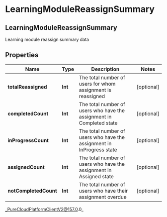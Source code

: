 # LearningModuleReassignSummary

## LearningModuleReassignSummary
Learning module reassign summary data

## Properties

|Name | Type | Description | Notes|
|------------ | ------------- | ------------- | -------------|
| **totalReassigned** | **Int** | The total number of users for whom assignment is reassigned | [optional] |
| **completedCount** | **Int** | The total number of users who have the assignment in Completed state | [optional] |
| **inProgressCount** | **Int** | The total number of users who have the assignment in InProgress state | [optional] |
| **assignedCount** | **Int** | The total number of users who have the assignment in Assigned state | [optional] |
| **notCompletedCount** | **Int** | The total number of users who have their assignment overdue | [optional] |



_PureCloudPlatformClientV2@157.0.0_
